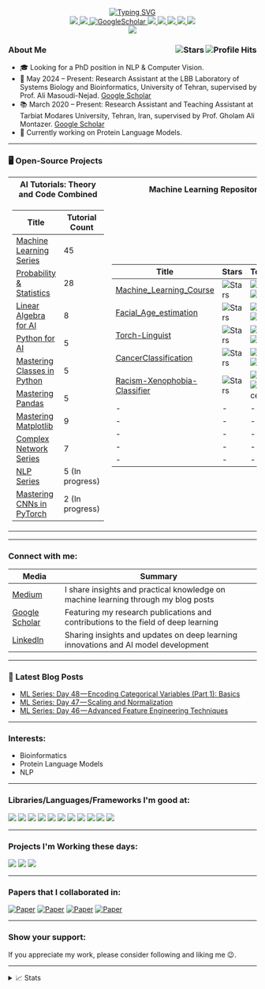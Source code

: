 <p align="center">
<a href="https://github.com/ebimsv">
    <img src="https://readme-typing-svg.demolab.com?font=Georgia&size=18&duration=2000&pause=100&multiline=true&width=500&height=100&lines=Ebrahim+Mousavi;Researcher+%7C+ML+Engineer;Generative AI+%7C+Computer+Vision+%7C+NLP+%7C+Bioinformatics; Looking+for+PhD+Position in GenAI" alt="Typing SVG"/>
</a> 
  
<br/>

<a href="https://www.linkedin.com/in/ebimsv/" target="_blank">
    <img src="https://img.shields.io/badge/-Linkedin-blue?style=flat-square&logo=linkedin">
</a>
<a href="https://github.com/Ebimsv/ebimsv.github.io/blob/main/files/CV_Mousavi_PhD.pdf" target="_blank">
    <img src="https://img.shields.io/badge/PDF-CV-red?style=flat-square&logo=adobe">
</a>  
<a href='https://scholar.google.co.uk/citations?hl=en&user=1pfrUbQAAAAJ' target="_blank">
    <img alt='GoogleScholar' src='https://img.shields.io/badge/Scholar-100000?style=flat&logo=GoogleScholar&logoColor=white&&color=0181FF'>
</a>
<a href="https://www.kaggle.com/ebimsv" target="_blank">
    <img src="https://img.shields.io/badge/Kaggle-20BEFF?style=flat&logo=Kaggle&logoColor=white">
</a>
<a href="https://www.instagram.com/ebiimsv/" target="_blank">
    <img src="https://img.shields.io/badge/Instagram-E4405F?style=flat&logo=instagram&logoColor=white">
</a>
<a href="https://twitter.com/ebiimsv" target="_blank">
    <img src="https://img.shields.io/badge/Twitter-1DA1F2?style=flat&logo=twitter&logoColor=white">
</a>
<a href="https://t.me/ebiimsv" target="_blank">
    <img src="https://img.shields.io/badge/Telegram-2CA5E0?style=flat&logo=telegram&logoColor=white">
</a>

<a href="mailto:ebimsv0501@gmail.com" target="_blank">
    <img src="https://img.shields.io/badge/Gmail-D14836?style=flat&logo=gmail&logoColor=white">
</a>

<br/>

<a href="https://github.com/ebimsv" target="_blank">
    <img src="https://github-stats-alpha.vercel.app/api?username=ebimsv&cc=22272e&tc=37BCF6&ic=fff&bc=0000">
</a>
</p>

<h3>About Me <img align="right" alt="Profile Hits" src="https://komarev.com/ghpvc/?username=ebimsv&color=36b812"> <img align="right" alt="Stars" src="https://img.shields.io/github/stars/ebimsv?style=social"> </h3>

- 🎓 Looking for a PhD position in NLP & Computer Vision.
- 🔬 May 2024 – Present: Research Assistant at the LBB Laboratory of Systems Biology and Bioinformatics, University of Tehran, supervised by Prof. Ali Masoudi-Nejad. [Google Scholar](https://scholar.google.com/citations?user=KsYyCLAAAAAJ&hl=en)
- 📚 March 2020 – Present: Research Assistant and Teaching Assistant at Tarbiat Modares University, Tehran, Iran, supervised by Prof. Gholam Ali Montazer. [Google Scholar](https://scholar.google.com/citations?user=YFobHWAAAAAJ&hl=en)
- 🧬 Currently working on Protein Language Models.

---

### 🖥️ Open-Source Projects

<table>  
<tr><th>AI Tutorials: Theory and Code Combined</th><th>Machine Learning Repositories</th></tr>  
<tr><td>

| Title                                                                                                                                                      | Tutorial Count  |
| ---------------------------------------------------------------------------------------------------------------------------------------------------------- | --------------- |
| [Machine Learning Series](https://medium.com/@ebimsv/machine-learning-series-day-1-introduction-c3b6e8410a1e)                                              | 45              |
| [Probability & Statistics](https://medium.com/@ebimsv/ml-series-day-17-essential-probability-concepts-from-sample-space-to-probability-rules-962ba5e3dfc9) | 28              |
| [Linear Algebra for AI](https://medium.com/@ebimsv/mastering-linear-algebra-part-1-introduction-to-linear-algebra-in-machine-learning-fafcae1a5879)        | 8               |
| [Python for AI](https://medium.com/@ebimsv/mastering-python-for-ai-week-1-introduction-to-python-977cbbb659d7)                                             | 5               |
| [Mastering Classes in Python](https://medium.com/@ebimsv/mastering-classes-in-python-1-introduction-to-classes-bd5c0170dcfd)                               | 5               |
| [Mastering Pandas](https://medium.com/@ebimsv/mastering-pandas-part-1-introduction-to-pandas-fc7dc3ad7ee0)                                                 | 5               |
| [Mastering Matplotlib](https://medium.com/@ebimsv/mastering-matplotlib-1-an-introduction-and-basic-plotting-techniques-228df6216bee)                       | 9               |
| [Complex Network Series](https://medium.com/@ebimsv/complex-network-series-part-1-an-overview-ddd9e0b6ec3a)                                                | 7               |
| [NLP Series](https://medium.com/@ebimsv/nlp-series-day-1-foundations-of-natural-language-processing-1187cb56c26d)                                          | 5 (In progress) |
| [Mastering CNNs in PyTorch](https://medium.com/@ebimsv/mastering-cnns-in-pytorch-week-1-fundamentals-of-convolutional-neural-networks-cnns-f89e4e3fa12b)   | 2 (In progress) |

</td><td>

| Title                                                                                  | Stars                                                                                                                                    | Technologies                                                                                                                                                                                      |
| -------------------------------------------------------------------------------------- | ---------------------------------------------------------------------------------------------------------------------------------------- | ------------------------------------------------------------------------------------------------------------------------------------------------------------------------------------------------- |
| [Machine_Learning_Course](https://github.com/Ebimsv/Machine_Learning_Course)           | <img alt="Stars" src="https://img.shields.io/github/stars/ebimsv/Machine_Learning_Course?style=flat-square&labelColor=black"/>           | ![Sklearn](https://img.shields.io/badge/scikit--learn-%23F7931E.svg?style=flat&logo=scikit-learn&logoColor=white) ![NumPy](https://img.shields.io/badge/NumPy-black?style=flat-square&logo=numpy) |
| [Facial_Age_estimation](https://github.com/ebimsv/Facial_Age_estimation_PyTorch)       | <img alt="Stars" src="https://img.shields.io/github/stars/Ebimsv/Facial_Age_estimation_PyTorch?style=flat-square&labelColor=black"/>     | ![PyTorch](https://img.shields.io/badge/PyTorch-black?style=flat-square&logo=pytorch) ![OpenCV](https://img.shields.io/badge/opencv-%23white.svg?style=flat&logo=OpenCV&logoColor=white)          |
| [Torch-Linguist](https://github.com/Ebimsv/Torch-Linguist)                             | <img alt="Stars" src="https://img.shields.io/github/stars/ebimsv/Torch-Linguist?style=flat-square&labelColor=black"/>                    | ![PyTorch](https://img.shields.io/badge/PyTorch-black?style=flat-square&logo=pytorch) ![TorchText](https://img.shields.io/badge/TorchText-black?style=flat-square&logo=TorchText)                 |
| [CancerClassification](https://github.com/Ebimsv/ChestCancerClassification-PyTorch)    | <img alt="Stars" src="https://img.shields.io/github/stars/ebimsv/ChestCancerClassification-PyTorch?style=flat-square&labelColor=black"/> | ![PyTorch](https://img.shields.io/badge/PyTorch-black?style=flat-square&logo=pytorch) ![NumPy](https://img.shields.io/badge/NumPy-black?style=flat-square&logo=numpy)                             |
| [Racism-Xenophobia-Classifier](https://github.com/Ebimsv/Racism-Xenophobia-Classifier) | <img alt="Stars" src="https://img.shields.io/github/stars/ebimsv/Racism-Xenophobia-Classifier?style=flat-square&labelColor=black"/>      | ![PyTorch](https://img.shields.io/badge/PyTorch-black?style=flat-square&logo=pytorch) ![HuggingFace](https://img.shields.io/badge/%F0%9F%A4%97-Transformers-yellow)                               |
| -                                                                                      | -                                                                                                                                        | -                                                                                                                                                                                                 |
| -                                                                                      | -                                                                                                                                        | -                                                                                                                                                                                                 |
| -                                                                                      | -                                                                                                                                        | -                                                                                                                                                                                                 |
| -                                                                                      | -                                                                                                                                        | -                                                                                                                                                                                                 |
| -                                                                                      | -                                                                                                                                        | -                                                                                                                                                                                                 |

</td></tr> </table>

---

<h3 align="left">Connect with me:</h3>

| Media                                                                            | Summary                                                                            |
| -------------------------------------------------------------------------------- | ---------------------------------------------------------------------------------- |
| [Medium ](https://medium.com/@ebimsv/)                                           | I share insights and practical knowledge on machine learning through my blog posts |
| [Google Scholar](https://scholar.google.co.uk/citations?hl=en&user=1pfrUbQAAAAJ) | Featuring my research publications and contributions to the field of deep learning |
| [LinkedIn ](https://www.linkedin.com/in/ebiimsv/)                                | Sharing insights and updates on deep learning innovations and AI model development |

---

### 📕 Latest Blog Posts

- [ML Series: Day 48 — Encoding Categorical Variables (Part 1): Basics](https://medium.com/@ebimsv/ml-series-day-48-encoding-categorical-variables-part-1-basics-380b4a90538b)
- [ML Series: Day 47 — Scaling and Normalization](https://medium.com/@ebimsv/ml-series-day-47-scaling-and-normalization-073e6a10fa7b)
- [ML Series: Day 46 — Advanced Feature Engineering Techniques](https://medium.com/@ebimsv/ml-series-day-46-advanced-feature-engineering-techniques-3ea812e6637c)

---

### Interests:

- Bioinformatics
- Protein Language Models
- NLP

---

### Libraries/Languages/Frameworks I'm good at:

<img src='https://img.shields.io/badge/PyTorch-EE4C2C?style=flat&logo=pytorch&logoColor=white'/> <img src='https://img.shields.io/badge/Python-FFD43B?style=flat&logo=python&logoColor=blue'/> <img src='https://img.shields.io/badge/numpy-%23013243.svg?style=flat&logo=numpy&logoColor=white'/>
<img src='https://img.shields.io/badge/Matplotlib-%23ffffff.svg?style=flat&logo=Matplotlib&logoColor=black'/>
<img src='https://img.shields.io/badge/pandas-%23150458.svg?style=flat&logo=pandas&logoColor=white'/>
<img src='https://img.shields.io/badge/scikit--learn-%23F7931E.svg?style=flat&logo=scikit-learn&logoColor=white'/>
<img src='https://img.shields.io/badge/opencv-%23white.svg?style=flat&logo=opencv&logoColor=white'/>
<img src='https://img.shields.io/badge/SciPy-%230C55A5.svg?style=flat&logo=scipy&logoColor=%white'/>
<img src='https://img.shields.io/badge/Linux-FCC624?style=flat&logo=linux&logoColor=black'/>
<img src='https://img.shields.io/badge/fastapi-109989?style=flat&logo=FASTAPI&logoColor=white'/>
<img src='https://img.shields.io/badge/Docker-2CA5E0?style=flat&logo=docker&logoColor=white'/>

---

### Projects I'm Working these days:

<img src='https://img.shields.io/badge/LLM-Deep%20Learning%20for%20Language%20Modeling-blue?style=flat)'/> 
<img src='https://img.shields.io/badge/ASR-Automatic%20Speech%20Recognition-blue?style=flat'/> 
<img src='https://img.shields.io/badge/Medical%20Segmentation-Image%20Analysis%20in%20Medicine-blue?style=flat'/>

---

### Papers that I collaborated in:

[![Paper](https://img.shields.io/badge/Q1_Journal-2023-brightgreen.svg)](https://link.springer.com/article/10.1007/s40692-023-00303-w)
[![Paper](https://img.shields.io/badge/Q1_Journal-2023-brightwhite.svg)](https://www.sciencedirect.com/science/article/abs/pii/S026772612300177X)
[![Paper](https://img.shields.io/badge/Arxiv-2021-bright.svg)](https://arxiv.org/abs/2111.14262)
[![Paper](https://img.shields.io/badge/Arxiv-2022-bright.svg)](https://arxiv.org/abs/2108.04893)

---

### Show your support:

If you appreciate my work, please consider following and liking me 😉.

---

<details>
<summary>📈 Stats</summary>
<br>
My Github Stats

![](http://github-profile-summary-cards.vercel.app/api/cards/profile-details?username=ebimsv&theme=dracula)
![](http://github-profile-summary-cards.vercel.app/api/cards/repos-per-language?username=ebimsv&theme=dracula)
![](http://github-profile-summary-cards.vercel.app/api/cards/most-commit-language?username=ebimsv&theme=dracula)

<br>
</details>
